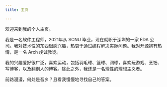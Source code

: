 ```yaml
---
title: 主页

---
```


欢迎来到我的个人主页。

我是一名软件工程师，2021年从 SCNU 毕业，现在就职于深圳的一家 EDA 公司。我对技术性的东西很感兴趣，热衷于通过编程解决实际问题。我对开源抱有热情，是一名 Arch 虔诚教徒。

我的兴趣爱好很广泛，喜欢运动，包括羽毛球、篮球、网球，喜欢玩游戏、烹饪、写博客，以及翻别人的博客。除此之外，我还是一名理性的理想主义者。

前路漫漫，何处是吾乡？且看我慢慢地寻找自己的答案。

